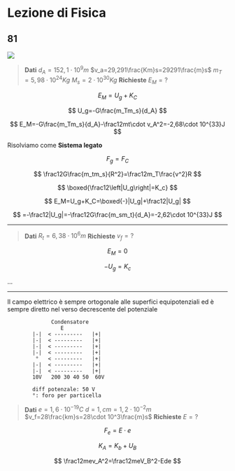 # Lezione di Fisica


## 81
![](https://i.imgur.com/4dgxgMi.jpg)
> **Dati**
> $d_A=152,1\cdot 10^9m$
$v_a=29,291\frac{Km}s=29291\frac{m}s$
$m_T=5,98\cdot 10^{24}Kg$
$M_s=2\cdot 10^{30}Kg$
**Richieste**
$E_M=?$

$$
E_M=U_g+K_C
$$

$$
U_g=-G\frac{m_Tm_s}{d_A}
$$


$$
E_M=-G\frac{m_Tm_s}{d_A}-\frac12mt\cdot v_A^2=-2,68\cdot 10^{33}J
$$


Risolviamo come **Sistema legato**


$$
F_g=F_C
$$

$$
\frac12G\frac{m_tm_s}{R^2}=\frac12m_T\frac{v^2}R
$$

$$
\boxed{\frac12\left|U_g\right|=K_c}
$$

$$
E_M=U_g+K_C=\boxed{-}|U_g|+\frac12|U_g|
$$

$$
=-\frac12|U_g|=-\frac12G\frac{m_sm_t}{d_A}=-2,62\cdot 10^{33}J
$$


---
> **Dati**
> $R_t=6,38\cdot 10^6m$
> **Richieste**
> $v_f=?$


$$
E_M=0
$$

$$
-U_g=K_c
$$

...



---

Il campo elettrico è sempre ortogonale alle superfici equipotenziali ed è sempre diretto nel verso decrescente del potenziale



                  Condensatore
                     E
            |-|  < ---------   |+|
            |-|  < ---------   |+|
            |-|  < ---------   |+|
            |-|  < ---------   |+|
             °   < ---------   |+|
            |-|  < ---------   |+|
			|-|  < ---------   |+|
			10V   200 30 40 50  60V
			
			diff potenzale: 50 V
			°: foro per particella



> **Dati**
$e=1,6\cdot 10^{-19}C$
$d=1,cm=1,2\cdot10^{-2}m$
$v_f=28\frac{km}s=28\cdot 10^3\frac{m}s$
**Richieste**
$E=?$


$$
F_e=E\cdot e
$$



$$
K_A=K_b+U_B
$$

$$
\frac12mev_A^2=\frac12meV_B^2-Ede
$$


   
<!--stackedit_data:
eyJoaXN0b3J5IjpbLTUxMDAyNjQxNiwxMzU5MTAzODM0LC03MD
Y3ODE3NzQsLTE1MDExMTA2NTAsMTQ0ODIwNDg1NywtMzU2MzU4
OTIyLDEzNDY5Mjg0MTddfQ==
-->